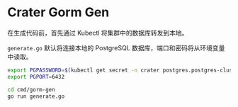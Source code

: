 # Crater Gorm Gen

在生成代码前，首先通过 Kubectl 将集群中的数据库转发到本地。

`generate.go` 默认将连接本地的 PostgreSQL 数据库，端口和密码将从环境变量中读取。

```bash
export PGPASSWORD=$(kubectl get secret -n crater postgres.postgres-cluster.credentials.postgresql.acid.zalan.do -o 'jsonpath={.data.password}' | base64 -d)
export PGPORT=6432

cd cmd/gorm-gen
go run generate.go
```
